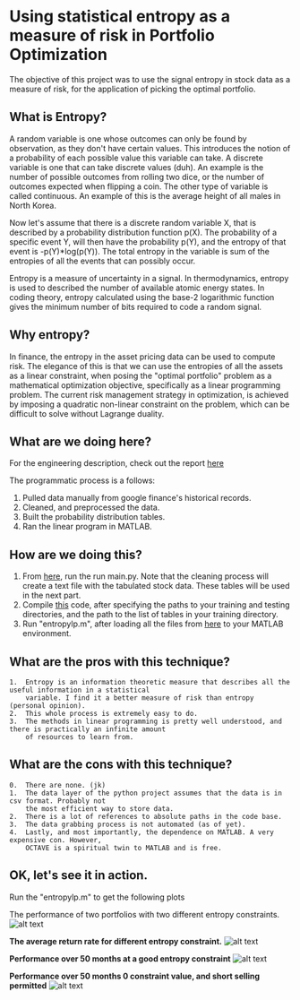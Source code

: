 # Using statistical entropy as a measure of risk in Portfolio Optimization

The objective of this project was to use the signal entropy in stock data as a measure of risk,
for the application of picking the optimal portfolio.

## What is Entropy?

A random variable is one whose outcomes can only be found by observation, as they don't have
certain values. This introduces the notion of a probability of each possible value this variable
can take. A discrete variable is one that can take discrete values (duh). An example is the number
of possible outcomes from rolling two dice, or the number of outcomes expected when flipping a coin.
The other type of variable is called continuous. An example of this is the average height of all males
in North Korea. 

Now let's assume that there is a discrete random variable X, that is described by a probability 
distribution function p(X). The probability of a specific event Y, will then have the probability
p(Y), and the entropy of that event is -p(Y)*log(p(Y)). The total entropy in the variable is sum
of the entropies of all the events that can possibly occur.



Entropy is a measure of uncertainty in a signal. In thermodynamics, entropy is used to described
the number of available atomic energy states. In coding theory, entropy calculated using the base-2
logarithmic function gives the minimum number of bits required to code a random signal.

## Why entropy?

In finance, the entropy in the asset pricing data can be used to compute risk. The elegance of this is that
we can use the entropies of all the assets as a linear constraint, when posing the "optimal portfolio" 
problem as a mathematical optimization objective, specifically as a linear programming problem. The current
risk management strategy in optimization, is achieved by imposing a quadratic non-linear constraint on the
problem, which can be difficult to solve without Lagrange duality.


## What are we doing here?

For the engineering description, check out the report [here](https://github.com/tommathewXC/EntropyOptimizedPortfolio/blob/master/Documentation/An%20application%20of%20entropy%20as%20a%20risk%20constraint%20in%20Portfolio%20Optimization.docx)

The programmatic process is a follows:

1.	Pulled data manually from google finance's historical records.
2. 	Cleaned, and preprocessed the data.
3.	Built the probability distribution tables.
4.	Ran the linear program in MATLAB.

## How are we doing this?

1.	From [here](https://github.com/tommathewXC/EntropyOptimizedPortfolio/tree/master/Python%20files), run the 
	run main.py. Note that the cleaning process will create a text file with the tabulated stock data. These
	tables will be used in the next part.
2.	Compile [this](https://github.com/tommathewXC/EntropyOptimizedPortfolio/tree/master/C%2B%2B%20files) code, 
	after specifying the paths to your training and testing directories, and the path to the list of tables in
	your training directory.
3.	Run "entropylp.m", after loading all the files from [here](https://github.com/tommathewXC/EntropyOptimizedPortfolio/blob/master/Matlab%20files/entropylp.m)
	to your MATLAB environment.
	
## What are the pros with this technique?
	
	1. 	Entropy is an information theoretic measure that describes all the useful information in a statistical	
		variable. I find it a better measure of risk than entropy (personal opinion).
	2. 	This whole process is extremely easy to do.
	3.	The methods in linear programming is pretty well understood, and there is practically an infinite amount
		of resources to learn from.

## What are the cons with this technique?

	0. 	There are none. (jk)
	1.	The data layer of the python project assumes that the data is in csv format. Probably not 
		the most efficient way to store data.
	2.	There is a lot of references to absolute paths in the code base.
	3.	The data grabbing process is not automated (as of yet).
	4.	Lastly, and most importantly, the dependence on MATLAB. A very expensive con. However, 
		OCTAVE is a spiritual twin to MATLAB and is free.

		
## OK, let's see it in action.
	
Run the "entropylp.m" to get the following plots
	
	
The performance of two portfolios with two different entropy constraints. 
![alt text](https://github.com/tommathewXC/EntropyOptimizedPortfolio/blob/master/pictures/portfoliocomparison.png)

**The average return rate for different entropy constraint.**
![alt text](https://github.com/tommathewXC/EntropyOptimizedPortfolio/blob/master/pictures/varyingentropyconstraint.png "Constraint comparison")


**Performance over 50 months at a good entropy constraint**
![alt text](https://github.com/tommathewXC/EntropyOptimizedPortfolio/blob/master/pictures/bestportfolio.png "Good entropy")


**Performance over 50 months 0 constraint value, and short selling permitted**
![alt text](https://github.com/tommathewXC/EntropyOptimizedPortfolio/blob/master/pictures/norestraint.png "alpha = 0, shorting allowed")

